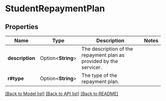 # StudentRepaymentPlan

## Properties

Name | Type | Description | Notes
------------ | ------------- | ------------- | -------------
**description** | Option<**String**> | The description of the repayment plan as provided by the servicer. | 
**r#type** | Option<**String**> | The type of the repayment plan. | 

[[Back to Model list]](../README.md#documentation-for-models) [[Back to API list]](../README.md#documentation-for-api-endpoints) [[Back to README]](../README.md)


